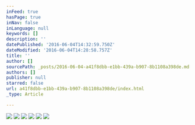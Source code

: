 ```yaml
---
inFeed: true
hasPage: true
inNav: false
inLanguage: null
keywords: []
description: ''
datePublished: '2016-06-04T14:32:59.750Z'
dateModified: '2016-06-04T14:28:58.757Z'
title: ''
author: []
sourcePath: _posts/2016-06-04-a41f8dbb-e1bb-439a-b907-8b1108a398de.md
authors: []
publisher: null
starred: false
url: a41f8dbb-e1bb-439a-b907-8b1108a398de/index.html
_type: Article

---
```

![](https://the-grid-user-content.s3-us-west-2.amazonaws.com/02f4c280-c3ee-49ec-93c6-69d83a40ba9c.gif)
![](https://the-grid-user-content.s3-us-west-2.amazonaws.com/c4be88dd-855e-44ff-a1a5-c4c898360e42.png)
![](https://the-grid-user-content.s3-us-west-2.amazonaws.com/bfb3dc8e-fb6e-4104-8f45-d3b2c95d9beb.png)
![](https://the-grid-user-content.s3-us-west-2.amazonaws.com/3b013d1a-a775-4bb8-bf86-7f146534aa83.png)
![](https://the-grid-user-content.s3-us-west-2.amazonaws.com/5ad226b9-722f-42f1-8fb8-674d250d6c55.png)
![](https://the-grid-user-content.s3-us-west-2.amazonaws.com/3c84eaaf-4f30-455c-9679-e023db813430.png)